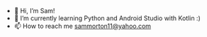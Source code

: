 - 👋 Hi, I’m Sam!
- 🌱 I’m currently learning Python and Android Studio with Kotlin :)
- 📫 How to reach me sammorton11@yahoo.com

<!---
sammorton11/sammorton11 is a ✨ special ✨ repository because its `README.md` (this file) appears on your GitHub profile.
You can click the Preview link to take a look at your changes.
--->
